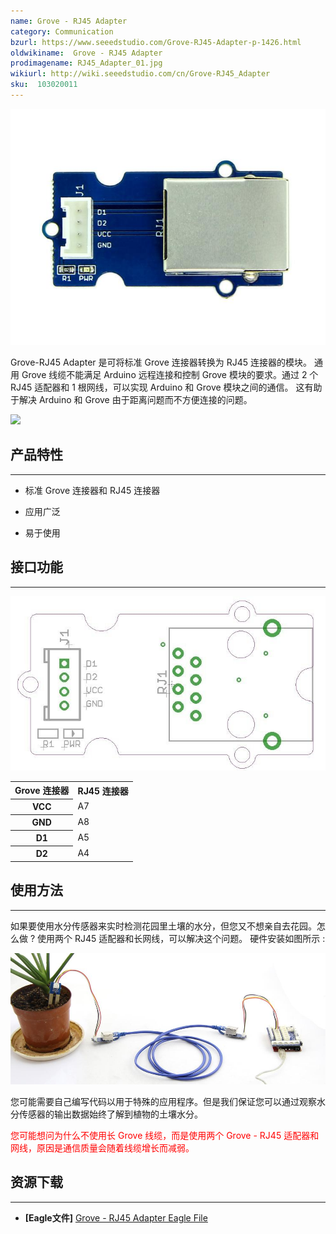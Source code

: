 ```yaml
---
name: Grove - RJ45 Adapter
category: Communication
bzurl: https://www.seeedstudio.com/Grove-RJ45-Adapter-p-1426.html
oldwikiname:  Grove - RJ45 Adapter
prodimagename: RJ45_Adapter_01.jpg
wikiurl: http://wiki.seeedstudio.com/cn/Grove-RJ45_Adapter
sku:  103020011
---
```

![](https://github.com/SeeedDocument/Grove-RJ45_Adapter/raw/master/img/RJ45_Adapter_01.jpg)

Grove-RJ45 Adapter 是可将标准 Grove 连接器转换为 RJ45 连接器的模块。 通用 Grove 线缆不能满足 Arduino 远程连接和控制 Grove 模块的要求。通过 2 个 RJ45 适配器和 1 根网线，可以实现 Arduino 和 Grove 模块之间的通信。 这有助于解决 Arduino 和 Grove 由于距离问题而不方便连接的问题。

[![](https://github.com/SeeedDocument/wiki_chinese/raw/master/docs/images/click_to_buy.PNG)](https://item.taobao.com/item.htm?spm=a1z10.3-c.w4002-11172317909.9.1b7edf95jvYLem&id=520268202694)

##  产品特性
---
*   标准 Grove 连接器和 RJ45 连接器

*   应用广泛

*   易于使用

##  接口功能
---
![](https://github.com/SeeedDocument/Grove-RJ45_Adapter/raw/master/img/RJ45_Adapter_Interface.jpg)

<table  cellspacing="0" width="547">
<tr>
<th scope="col"> Grove 连接器
</th>
<th scope="col"> RJ45 连接器
</th></tr>
<tr>
<th scope="row"> VCC
</th>
<td> A7
</td></tr>
<tr>
<th scope="row"> GND
</th>
<td> A8
</td></tr>
<tr>
<th scope="row"> D1
</th>
<td> A5
</td></tr>
<tr>
<th scope="row"> D2
</th>
<td> A4
</td></tr></table>

##  使用方法
---
如果要使用水分传感器来实时检测花园里土壤的水分，但您又不想亲自去花园。怎么做 ? 使用两个 RJ45 适配器和长网线，可以解决这个问题。
硬件安装如图所示 :

![](https://github.com/SeeedDocument/Grove-RJ45_Adapter/raw/master/img/RJ45.jpg)

您可能需要自己编写代码以用于特殊的应用程序。但是我们保证您可以通过观察水分传感器的输出数据始终了解到植物的土壤水分。

<font color="red">您可能想问为什么不使用长 Grove 线缆，而是使用两个 Grove - RJ45 适配器和网线，原因是通信质量会随着线缆增长而减弱。</font>

##  资源下载
---
- **[Eagle文件]** [Grove - RJ45 Adapter Eagle File](https://github.com/SeeedDocument/Grove-RJ45_Adapter/raw/master/res/Grove-RJ45_Adapter_Eagle_File.zip)
